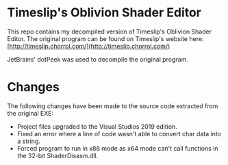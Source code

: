# Timeslip's Oblivion Shader Editor

This repo contains my decompiled version of Timeslip's Oblivion Shader Editor.
The original program can be found on Timeslip's website here: [http://timeslip.chorrol.com/](http://timeslip.chorrol.com/)

JetBrains' dotPeek was used to decompile the original program. 

# Changes

The following changes have been made to the source code extracted from the original EXE:
- Project files upgraded to the Visual Studios 2019 edition.
- Fixed an error where a line of code wasn't able to convert char data into a string.
- Forced program to run in x86 mode as x64 mode can't call functions in the 32-bit ShaderDisasm.dll.
